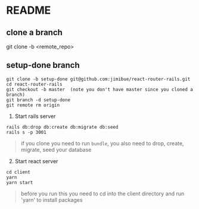 # README

## clone a branch
git clone -b <branch> <remote_repo>

## setup-done branch
```
git clone -b setup-done git@github.com:jimibue/react-router-rails.git
cd react-router-rails
git checkout -b master  (note you don't have master since you cloned a branch)
git branch -d setup-done
git remote rm origin
```

1. Start rails server
```
rails db:drop db:create db:migrate db:seed
rails s -p 3001 
```
>if you clone you need to run `bundle`, you also need to drop, create, migrate, seed your database


2. Start react server
```
cd client
yarn
yarn start
```
>before you run this you need to cd into the client directory and run 'yarn' to install packages
